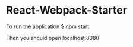 # React-Webpack-Starter

 To run the application 
	$ npm start

 Then you should open localhost:8080

